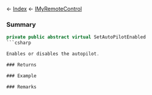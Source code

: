 ← [Index](Api-Index) ← [IMyRemoteControl](Sandbox.ModAPI.Ingame.IMyRemoteControl)

### Summary

```csharp
private public abstract virtual SetAutoPilotEnabled
```csharp

Enables or disables the autopilot.

### Returns

### Example

### Remarks

